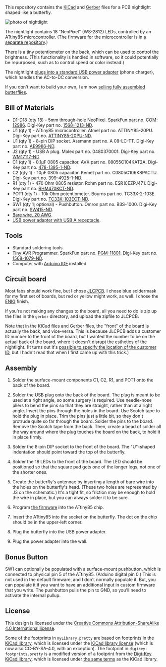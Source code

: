 This repository contains the [KiCad][5] and [Gerber][6] files for a
PCB nightlight shaped like a butterfly.

![photo of nightlight](doc/Butterfly-lights.jpg)

The nightlight contains 18 "NeoPixel" (WS-2812) LEDs, controlled by an
ATtiny85 microcontroller.  (The firmware for the microcontroller is in
[a separate repository][7].)

There is a tiny potentiometer on the back, which can be used to
control the brightness.  (This functionality is handled in software,
so it could potentially be repurposed, such as to control speed or
color instead.)

The nightlight [plugs into a standard USB power adapter][10] (phone
charger), which handles the AC-to-DC conversion.

If you don't want to build your own, I am now
[selling fully assembled butterflies][11].

## Bill of Materials

* D1-D18 (qty 18) - 5mm through-hole NeoPixel.  SparkFun part
  no. [COM-12986](https://www.sparkfun.com/products/12986).  Digi-Key
  part no. [1568-1213-ND](https://www.digikey.com/product-detail/en/sparkfun-electronics/COM-12986/1568-1213-ND/5673799).
* U1 (qty 1) - ATtiny85 microcontroller.  Atmel part
  no. ATTINY85-20PU.  Digi-Key part no. [ATTINY85-20PU-ND](https://www.digikey.com/product-detail/en/microchip-technology/ATTINY85-20PU/ATTINY85-20PU-ND/735469).
* U1 (qty 1) - 8-pin DIP socket.  Assmann part no. A 08-LC-TT.
  Digi-Key part no. [AE9986-ND](https://www.digikey.com/product-detail/en/assmann-wsw-components/A-08-LC-TT/AE9986-ND/821740).
* J2 (qty 1) - USB A plug.  Molex part no. 0480370001.  Digi-Key part
  no. [WM17117-ND](https://www.digikey.com/product-detail/en/molex-llc/0480370001/WM17117-ND/857603).
* C1 (qty 1) - 0.1µF 0805 capacitor.  AVX part no. 08055C104KAT2A.
  Digi-Key part no. [478-1395-1-ND](https://www.digikey.com/product-detail/en/avx-corporation/08055C104KAT2A/478-1395-1-ND/564427).
* C2 (qty 1) - 10µF 0805 capacitor.  Kemet part no. C0805C106K8PACTU.
  Digi-Key part no. [399-4925-1-ND](https://www.digikey.com/product-detail/en/kemet/C0805C106K8PACTU/399-4925-1-ND/1090920).
* R1 (qty 1) - 470 Ohm 0805 resistor.  Rohm part no. ESR10EZPJ471.
  Digi-Key part no. [RHM470KCT-ND](https://www.digikey.com/product-detail/en/rohm-semiconductor/ESR10EZPJ471/RHM470KCT-ND/1763027).
* POT1 (qty 1) - 10k Ohm potentiometer.  Bourns part no. TC33X-2-103E.
  Digi-Key part no. [TC33X-103ECT-ND](https://www.digikey.com/product-detail/en/bourns-inc/TC33X-2-103E/TC33X-103ECT-ND/612911).
* SW1 (qty 1; optional) - Pushbutton.  Omron part no. B3S-1000.
  Digi-Key part no. [SW415-ND](https://www.digikey.com/product-detail/en/omron-electronics-inc-emc-div/B3S-1000/SW415-ND/20686).
* [Bare wire, 20 AWG](https://smile.amazon.com/gp/product/B01BDB8240/).
* [USB power adapter with USB A receptacle](https://smile.amazon.com/gp/product/B06Y2H4RJ6/).

## Tools

* Standard soldering tools.
* Tiny AVR Programmer.  SparkFun part
  no. [PGM-11801](https://www.sparkfun.com/products/11801).  Digi-Key
  part no. [1568-1079-ND](https://www.digikey.com/product-detail/en/sparkfun-electronics/PGM-11801/1568-1079-ND/5230948).
* Computer with [Arduino IDE](https://www.arduino.cc/en/Main/Software)
  installed.

## Circuit board

Most fabs should work fine, but I chose [JLCPCB][1].  I chose blue
soldermask for my first set of boards, but red or yellow might work,
as well.  I chose the [ENIG][2] finish.

If you're not making any changes to the board, all you need to do is
zip up the files in the `gerber` directory, and upload the zipfile to
JLCPCB.

Note that in the KiCad files and Gerber files, the "front" of the
board is actually the back, and vice-versa. This is because JLCPCB
adds a customer ID number to the front of the board, but I wanted the
number to be on the actual back of the board, where it doesn't disrupt
the esthetics of the nightlight.  (It turns out it's
[possible to specify the location of the customer ID][9], but I hadn't
read that when I first came up with this trick.)

## Assembly

1. Solder the surface-mount components C1, C2, R1, and POT1 onto the
back of the board.

2. Solder the USB plug onto the back of the board.  The plug is meant
to be used at a right angle, so some surgery is required.  Use
needle-nose pliers to bend the pins so that they are straight, rather
than at a right angle.  Insert the pins through the holes in the
board.  Use Scotch tape to hold the plug in place.  Trim the pins just
a little bit, so they don't protrude quite so far through the board.
Solder the pins to the board.  Remove the Scotch tape from the back.
Then, create a bead of solder all the way around where the plug
touches the board on the back, to hold it in place firmly.

3. Solder the 8-pin DIP socket to the front of the board.  The
"U"-shaped indentation should point toward the top of the butterfly.

4. Solder the 18 LEDs to the front of the board.  The LED should be
positioned so that the square pad gets one of the longer legs, not one
of the shorter ones.

5. Create the butterfly's antennae by inserting a length of bare wire
into the holes on the butterfly's head.  (These two holes are
represented by J3 on the schematic.)  It's a tight fit, so friction
may be enough to hold the wire in place, but you can always solder it
to be sure.

6. Program [the firmware][7] into the ATtiny85 chip.

7. Insert the ATtiny85 into the socket on the butterfly.  The dot on
the chip should be in the upper-left corner.

8. Plug the butterfly into the USB power adapter.

9. Plug the power adapter into the wall.

## Bonus Button

SW1 can optionally be populated with a surface-mount pushbutton, which
is connected to physical pin 5 of the ATtiny85.  (Arduino digital pin
0.)  This is not used in the default firmware, and I don't normally
populate it.  But, you can populate it if you want to have an
additional input in custom firmware that you write.  The pushbutton
pulls the pin to GND, so you'll need to activate the internal pullup.

## License

This design is licensed under the
[Creative Commons Attribution-ShareAlike 4.0 International license][12].

Some of the footprints in `myLibrary.pretty` are based on footprints
in the [KiCad library][14], which is licensed under the
[KiCad library license][15] (which is now also CC-BY-SA-4.0, with an
exception).  The footprint in `digikey-footprints.pretty` is a
modified version of a footprint from the [Digi-Key KiCad library][3],
which is licensed under [the same terms][4] as the KiCad library.

[1]: https://jlcpcb.com/quote
[2]: https://en.wikipedia.org/wiki/Electroless_nickel_immersion_gold
[3]: https://github.com/digikey/digikey-kicad-library
[4]: https://github.com/digikey/digikey-kicad-library/blob/master/LICENSE.md
[5]: http://kicad-pcb.org/
[6]: https://en.wikipedia.org/wiki/Gerber_format
[7]: https://github.com/ppelleti/butterfly-fw
[9]: https://support.jlcpcb.com/article/28-how-to-remove-the-customer-id-on-the-pcb
[10]: doc/Butterfly-adapter.jpg
[11]: http://absmaxrat.com/
[12]: https://creativecommons.org/licenses/by-sa/4.0/
[14]: https://github.com/KiCad/kicad-footprints
[15]: https://forum.kicad.info/t/kicad-library-licensing/7856
